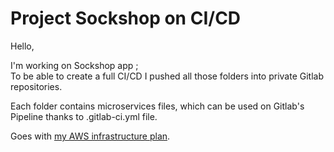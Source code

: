 # Project Sockshop on CI/CD

Hello,

I'm working on Sockshop app ;\
To be able to create a full CI/CD I pushed all those folders into private Gitlab repositories.

Each folder contains microservices files, which can be used on Gitlab's Pipeline thanks to .gitlab-ci.yml file.

Goes with [my AWS infrastructure plan](https://github.com/Sanourith/terraform_sockshop).